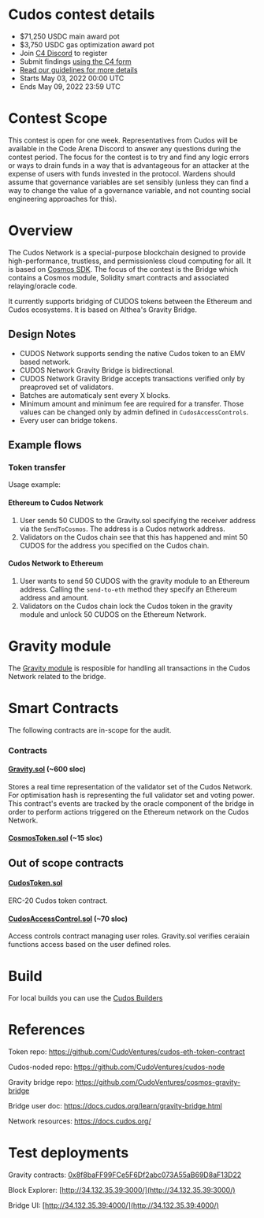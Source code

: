 # Cudos contest details
- $71,250 USDC main award pot
- $3,750 USDC gas optimization award pot
- Join [C4 Discord](https://discord.gg/code4rena) to register
- Submit findings [using the C4 form](https://code4rena.com/contests/2022-05-cudos-contest/submit)
- [Read our guidelines for more details](https://docs.code4rena.com/roles/wardens)
- Starts May 03, 2022 00:00 UTC
- Ends May 09, 2022 23:59 UTC

# Contest Scope
This contest is open for one week. Representatives from Cudos will be available in the Code Arena Discord to answer any questions during the contest period. The focus for the contest is to try and find any logic errors or ways to drain funds in a way that is advantageous for an attacker at the expense of users with funds invested in the protocol. Wardens should assume that governance variables are set sensibly (unless they can find a way to change the value of a governance variable, and not counting social engineering approaches for this).
# Overview

The Cudos Network is a special-purpose blockchain designed to provide high-performance, trustless, and permissionless cloud computing for all.
It is based on [Cosmos SDK](https://github.com/cosmos/cosmos-sdk/).
The focus of the contest is the Bridge which contains a Cosmos module, Solidity smart contracts and associated relaying/oracle code. 

It currently supports bridging of CUDOS tokens between the Ethereum and Cudos ecosystems. It is based on Althea's Gravity Bridge.

## Design Notes
- CUDOS Network supports sending the native Cudos token to an EMV based network.
- CUDOS Network Gravity Bridge is bidirectional. 
- CUDOS Network Gravity Bridge accepts transactions verified only by preaproved set of validators.
- Batches are automaticaly sent every X blocks.
- Minimum amount and minimum fee are required for a transfer. Those values can be changed only by admin defined in ``CudosAccessControls``.
- Every user can bridge tokens.
## Example flows

### Token transfer

Usage example:
#### Ethereum to Cudos Network
1. User sends 50 CUDOS to the Gravity.sol specifying the receiver address via the ``SendToCosmos``. The address is a Cudos network address.
2. Validators on the Cudos chain see that this has happened and mint 50 CUDOS for the address you specified on the Cudos chain.

#### Cudos Network to Ethereum
1. User wants to send 50 CUDOS with the gravity module to an Ethereum address. Calling the ``send-to-eth`` method they specify an Ethereum address and amount.
2. Validators on the Cudos chain lock the Cudos token in the gravity module and unlock 50 CUDOS on the Ethereum Network.

# Gravity module

The [Gravity module](https://github.com/code-423n4/2022-05-cudos/tree/main/module/x/gravity/spec) is resposible for handling all transactions in the Cudos Network related to the bridge.

# Smart Contracts

The following contracts are in-scope for the audit.
### Contracts
#### [Gravity.sol](https://github.com/code-423n4/2022-05-cudos/tree/main/solidity/contracts/Gravity.sol) (~600 sloc)

Stores a real time representation of the validator set of the Cudos Network. For optimisation hash is representing the full validator set and voting power. This contract's events are tracked by the oracle component of the bridge in order to perform actions triggered on the Ethereum network on the Cudos Network. 

#### [CosmosToken.sol](https://github.com/code-423n4/2022-05-cudos/tree/main/solidity/contracts/CosmosToken.sol) (~15 sloc)

## Out of scope contracts
#### [CudosToken.sol](https://github.com/CudoVentures/cudos-eth-token-contract/blob/main/contracts/CudosToken.sol)

ERC-20 Cudos token contract. 

#### [CudosAccessControl.sol](https://github.com/CudoVentures/cudos-eth-token-contract/blob/main/contracts/CudosAccessControls.sol) (~70 sloc)


Access controls contract managing user roles. Gravity.sol verifies ceraiain functions access based on the user defined roles. 


# Build

For local builds you can use the [Cudos Builders](https://github.com/CudoVentures/cudos-builders)
# References

Token repo: https://github.com/CudoVentures/cudos-eth-token-contract

Cudos-noded repo: https://github.com/CudoVentures/cudos-node

Gravity bridge repo: https://github.com/CudoVentures/cosmos-gravity-bridge

Bridge user doc: https://docs.cudos.org/learn/gravity-bridge.html

Network resources: https://docs.cudos.org/

# Test deployments

Gravity contracts: [0x8f8baFF99FCe5F6Df2abc073A55aB69D8aF13D22](https://rinkeby.etherscan.io/address/0x8f8baFF99FCe5F6Df2abc073A55aB69D8aF13D22)

Block Explorer:  [http://34.132.35.39:3000/](http://34.132.35.39:3000/)

Bridge UI:  [http://34.132.35.39:4000/](http://34.132.35.39:4000/)
